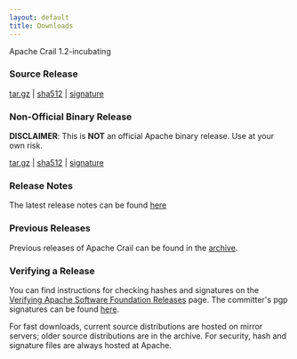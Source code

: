 ```yaml
---
layout: default
title: Downloads
---
```


Apache Crail 1.2-incubating

### Source Release ###

[tar.gz](https://www.apache.org/dyn/closer.lua/incubator/crail/1.2-incubating/apache-crail-1.2-incubating-src.tar.gz) | [sha512](https://downloads.apache.org/incubator/crail/1.2-incubating/apache-crail-1.2-incubating-src.tar.gz.sha512) | [signature](https://downloads.apache.org/incubator/crail/1.2-incubating/apache-crail-1.2-incubating-src.tar.gz.asc)

### Non-Official Binary Release ###

**DISCLAIMER**: This is **NOT** an official Apache binary release. Use at your own risk.

[tar.gz](https://www.apache.org/dyn/closer.lua/incubator/crail/1.2-incubating/apache-crail-1.2-incubating-bin.tar.gz) | [sha512](https://downloads.apache.org/incubator/crail/1.2-incubating/apache-crail-1.2-incubating-bin.tar.gz.sha512) | [signature](https://downloads.apache.org/incubator/crail/1.2-incubating/apache-crail-1.2-incubating-bin.tar.gz.asc)

### Release Notes ###

The latest release notes can be found [here](https://github.com/apache/incubator-crail/blob/v1.2/HISTORY.md)

### Previous Releases ###

Previous releases of Apache Crail can be found in the [archive](http://archive.apache.org/dist/incubator/crail/).

### Verifying a Release ###

You can find instructions for checking hashes and signatures on the [Verifying Apache Software Foundation Releases](http://www.apache.org/info/verification.html) page. The committer's pgp signatures can be found [here](https://downloads.apache.org/incubator/crail/KEYS).

For fast downloads, current source distributions are hosted on mirror servers; older source distributions are in the archive.
For security, hash and signature files are always hosted at Apache.

